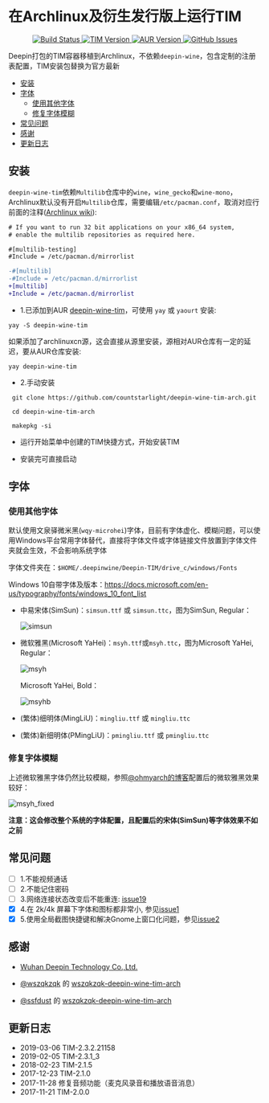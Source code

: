在Archlinux及衍生发行版上运行TIM
=======

<p align="center">
  <a href="https://travis-ci.org/countstarlight/deepin-wine-tim-arch">
    <img src="https://travis-ci.org/countstarlight/deepin-wine-tim-arch.svg?branch=master" alt="Build Status">
  </a>
  <a href="https://office.qq.com/download.html">
    <img src="https://img.shields.io/badge/TIM-2.3.2.21158-blue.svg" alt="TIM Version">
  </a>
  <a href="https://aur.archlinux.org/packages/deepin-wine-tim/">
    <img src="https://img.shields.io/aur/version/deepin-wine-tim.svg" alt="AUR Version">
  </a>
  <a href="https://github.com/countstarlight/deepin-wine-tim-arch/issues">
    <img src="https://img.shields.io/github/issues/countstarlight/deepin-wine-tim-arch.svg" alt="GitHub Issues">
  </a>
</p>

Deepin打包的TIM容器移植到Archlinux，不依赖`deepin-wine`，包含定制的注册表配置，TIM安装包替换为官方最新

- [安装](#安装)
- [字体](#字体)
    - [使用其他字体](#使用其他字体)
    - [修复字体模糊](#修复字体模糊)
- [常见问题](#常见问题)
- [感谢](#感谢)
- [更新日志](#更新日志)

## 安装

`deepin-wine-tim`依赖`Multilib`仓库中的`wine`，`wine_gecko`和`wine-mono`，Archlinux默认没有开启`Multilib`仓库，需要编辑`/etc/pacman.conf`，取消对应行前面的注释([Archlinux wiki](https://wiki.archlinux.org/index.php/Official_repositories#multilib)):

```diff
# If you want to run 32 bit applications on your x86_64 system,
# enable the multilib repositories as required here.

#[multilib-testing]
#Include = /etc/pacman.d/mirrorlist

-#[multilib]
-#Include = /etc/pacman.d/mirrorlist
+[multilib]
+Include = /etc/pacman.d/mirrorlist
```

* 1.已添加到AUR [deepin-wine-tim](https://aur.archlinux.org/packages/deepin-wine-tim/)，可使用 `yay` 或 `yaourt` 安装:
```shell
yay -S deepin-wine-tim
```

如果添加了archlinuxcn源，这会直接从源里安装，源相对AUR仓库有一定的延迟，要从AUR仓库安装:

```shell
yay deepin-wine-tim
```

* 2.手动安装

```shell
 git clone https://github.com/countstarlight/deepin-wine-tim-arch.git

 cd deepin-wine-tim-arch
  
 makepkg -si
```

* 运行开始菜单中创建的TIM快捷方式，开始安装TIM

* 安装完可直接启动

## 字体

### 使用其他字体

默认使用文泉驿微米黑(`wqy-microhei`)字体，目前有字体虚化、模糊问题，可以使用Windows平台常用字体替代，直接将字体文件或字体链接文件放置到字体文件夹就会生效，不会影响系统字体

字体文件夹在：`$HOME/.deepinwine/Deepin-TIM/drive_c/windows/Fonts`

Windows 10自带字体及版本：<https://docs.microsoft.com/en-us/typography/fonts/windows_10_font_list>

* 中易宋体(SimSun)：`simsun.ttf` 或 `simsun.ttc`，图为SimSun, Regular：

  ![simsun](simsun.png)

* 微软雅黑(Microsoft YaHei)：`msyh.ttf`或`msyh.ttc`，图为Microsoft YaHei, Regular：

  ![msyh](msyh.png)

  Microsoft YaHei, Bold：

  ![msyhb](msyhb.png)

* (繁体)细明体(MingLiU)：`mingliu.ttf` 或 `mingliu.ttc`

* (繁体)新细明体(PMingLiU)：`pmingliu.ttf` 或 `pmingliu.ttc`

### 修复字体模糊

上述微软雅黑字体仍然比较模糊，参照[@ohmyarch的博客](https://ohmyarch.github.io/2017/01/15/Linux%E4%B8%8B%E7%BB%88%E6%9E%81%E5%AD%97%E4%BD%93%E9%85%8D%E7%BD%AE%E6%96%B9%E6%A1%88/)配置后的微软雅黑效果较好：

![msyh_fixed](msyh_fixed.png)

**注意：这会修改整个系统的字体配置，且配置后的宋体(SimSun)等字体效果不如之前**

## 常见问题

- [ ] 1.不能视频通话
- [ ] 2.不能记住密码
- [ ] 3.网络连接状态改变后不能重连: [issue19](https://github.com/countstarlight/deepin-wine-tim-arch/issues/19)
- [x] 4.在 2k/4k 屏幕下字体和图标都非常小, 参见[issue1](https://github.com/countstarlight/deepin-wine-tim-arch/issues/1)
- [x] 5.使用全局截图快捷键和解决Gnome上窗口化问题，参见[issue2](https://github.com/countstarlight/deepin-wine-tim-arch/issues/2)

## 感谢

* [Wuhan Deepin Technology Co.,Ltd.](http://www.deepin.org/)

* [@wszqkzqk](https://github.com/wszqkzqk) 的 [wszqkzqk-deepin-wine-tim-arch](https://github.com/wszqkzqk/wszqkzqk-deepin-wine-tim-arch)

* [@ssfdust](https://github.com/ssfdust) 的 [wszqkzqk-deepin-wine-tim-arch](https://github.com/ssfdust/wszqkzqk-deepin-wine-tim-arch)

## 更新日志

* 2019-03-06 TIM-2.3.2.21158
* 2019-02-05 TIM-2.3.1_3
* 2018-02-23 TIM-2.1.5
* 2017-12-23 TIM-2.1.0
* 2017-11-28 修复音频功能（麦克风录音和播放语音消息）
* 2017-11-21 TIM-2.0.0
